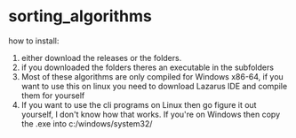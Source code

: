 # sorting_algorithms
how to install:
1. either download the releases or the folders.
2. if you downloaded the folders theres an executable in the subfolders
3. Most of these algorithms are only compiled for Windows x86-64, if you want to use this on linux you need to download Lazarus IDE and compile them for yourself
4. If you want to use the cli programs on Linux then go figure it out yourself, I don't know how that works. If  you're on Windows then copy the .exe into c:/windows/system32/
